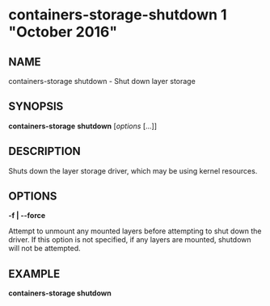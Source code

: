 # containers-storage-shutdown 1 "October 2016"

## NAME
containers-storage shutdown - Shut down layer storage

## SYNOPSIS
**containers-storage** **shutdown** [*options* [...]]

## DESCRIPTION
Shuts down the layer storage driver, which may be using kernel resources.

## OPTIONS
**-f | --force**

Attempt to unmount any mounted layers before attempting to shut down the
driver.  If this option is not specified, if any layers are mounted, shutdown
will not be attempted.

## EXAMPLE
**containers-storage shutdown**
